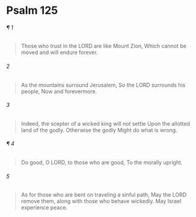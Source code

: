 # Psalm 125
###### ¶ 1
> Those who trust in the LORD are like Mount Zion,
> Which cannot be moved and will endure forever.
###### 2
> As the mountains surround Jerusalem,
> So the LORD surrounds his people,
> Now and forevermore.
###### 3
> Indeed, the scepter of a wicked king will not settle
> Upon the allotted land of the godly.
> Otherwise the godly
> Might do what is wrong.
###### ¶ 4
> Do good, O LORD, to those who are good,
> To the morally upright.
###### 5
> As for those who are bent on traveling a sinful path,
> May the LORD remove them, along with those who behave wickedly.
> May Israel experience peace.

